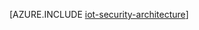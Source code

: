 <properties
 pageTitle="IoT 安全体系结构 | Azure"
 description="IoT 安全体系结构指导原则和注意事项"
 services=""
 suite="iot-hub"
 documentationCenter=""
 authors="YuriDio"
 manager="timlt"
 editor=""/>

<tags
 ms.service="iot-hub"
 ms.date="05/16/2016"
 wacn.date="05/30/2016"/>
 
[AZURE.INCLUDE [iot-security-architecture](../includes/iot-security-architecture.md)]



<!---HONumber=Mooncake_0523_2016-->